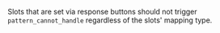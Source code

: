 Slots that are set via response buttons should not trigger `pattern_cannot_handle` regardless of the slots' mapping type.
